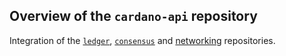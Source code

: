 
## Overview of the `cardano-api` repository

Integration of the [`ledger`](https://github.com/input-output-hk/cardano-ledger), [`consensus`](https://github.com/input-output-hk/ouroboros-consensus) and
[networking](https://github.com/input-output-hk/ouroboros-network/tree/master/ouroboros-network) repositories.
